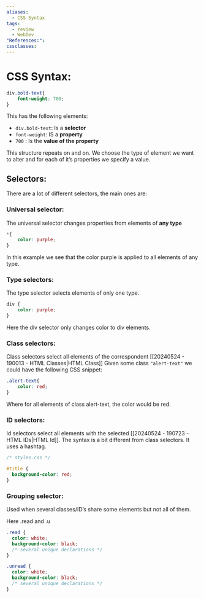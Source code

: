 ```yaml
---
aliases:
  - CSS Syntax
tags:
  - review
  - WebDev
"References:": 
cssclasses:
---
```

# CSS Syntax:

```css 
div.bold-text{
	font-weight: 700;
}
```

This has the following elements: 
+ `div.bold-text`: Is a **selector**
+ `font-weight`: IS a **property**
+ `700` : Is the **value of the property**

This structure repeats on and on. We choose the type of element we want to alter and for each of it’s properties we specify a value. 

## Selectors: 
There are a lot of different selectors, the main ones are: 

### Universal selector:
The universal selector changes properties from elements of **any type**

```css 
*{
	color: purple;
}
```
In this example we see that the color purple is applied to all elements of any type.

### Type selectors:
 The type selector selects elements of only one type. 
```css 
div {
	color: purple;
}
```
Here the div selector only changes color to div elements. 

### Class selectors: 
Class selectors select all elements of the correspondent [[20240524 - 190013 - HTML Classes|HTML Class]]
Given some class `"alert-text"` we could have the following CSS snippet: 

```CSS 
.alert-text{
	color: red;
}
```
Where for all elements of class alert-text, the color would be red.

### ID selectors: 
Id selectors select all elements with the selected [[20240524 - 190723 - HTML IDs|HTML Id]].
The syntax is a bit different from class selectors. It uses a hashtag. 

```css
/* styles.css */

#title {
  background-color: red;
}

```

### Grouping selector: 
Used when several classes/ID’s share some elements but not all of them. 

Here .read and .u
```css
.read {
  color: white;
  background-color: black;
  /* several unique declarations */
}

.unread {
  color: white;
  background-color: black;
  /* several unique declarations */
}

```
